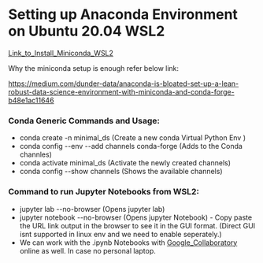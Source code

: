 # Setting up Anaconda Environment on Ubuntu 20.04 WSL2
  
[Link_to_Install_Miniconda_WSL2](https://towardsdatascience.com/configuring-jupyter-notebook-in-windows-subsystem-linux-wsl2-c757893e9d69 "Link_to_Install_Miniconda_WSL2")   

Why the miniconda setup is enough refer below link:

https://medium.com/dunder-data/anaconda-is-bloated-set-up-a-lean-robust-data-science-environment-with-miniconda-and-conda-forge-b48e1ac11646  

### Conda Generic Commands and Usage:  
- conda create -n minimal_ds (Create a new conda Virtual Python Env ) 
- conda config --env --add channels conda-forge (Adds to the Conda channles) 
- conda activate minimal_ds (Activate the newly created channels)
- conda config --show channels (Shows the available channels) 

### Command to run Jupyter Notebooks from WSL2:

- jupyter lab --no-browser (Opens jupyter lab)
- jupyter notebook --no-browser (Opens jupyter Notebook)
        - Copy paste the URL link output in the browser to see it in the GUI format. (Direct GUI isnt supported in linux env and we need to enable seperately.)
- We can work with the .ipynb Notebooks with  [Google_Collaboratory](https://colab.research.google.com/ "Google Collaboratory to make edits to .ipynb online") online as well. In case no personal laptop.